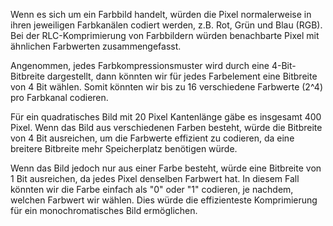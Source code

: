 Wenn es sich um ein Farbbild handelt, würden die Pixel normalerweise in ihren jeweiligen Farbkanälen codiert werden, z.B. Rot, Grün und Blau (RGB). Bei der RLC-Komprimierung von Farbbildern würden benachbarte Pixel mit ähnlichen Farbwerten zusammengefasst.

Angenommen, jedes Farbkompressionsmuster wird durch eine 4-Bit-Bitbreite dargestellt, dann könnten wir für jedes Farbelement eine Bitbreite von 4 Bit wählen. Somit könnten wir bis zu 16 verschiedene Farbwerte (2^4) pro Farbkanal codieren.

Für ein quadratisches Bild mit 20 Pixel Kantenlänge gäbe es insgesamt 400 Pixel. Wenn das Bild aus verschiedenen Farben besteht, würde die Bitbreite von 4 Bit ausreichen, um die Farbwerte effizient zu codieren, da eine breitere Bitbreite mehr Speicherplatz benötigen würde.

Wenn das Bild jedoch nur aus einer Farbe besteht, würde eine Bitbreite von 1 Bit ausreichen, da jedes Pixel denselben Farbwert hat. In diesem Fall könnten wir die Farbe einfach als "0" oder "1" codieren, je nachdem, welchen Farbwert wir wählen. Dies würde die effizienteste Komprimierung für ein monochromatisches Bild ermöglichen.
